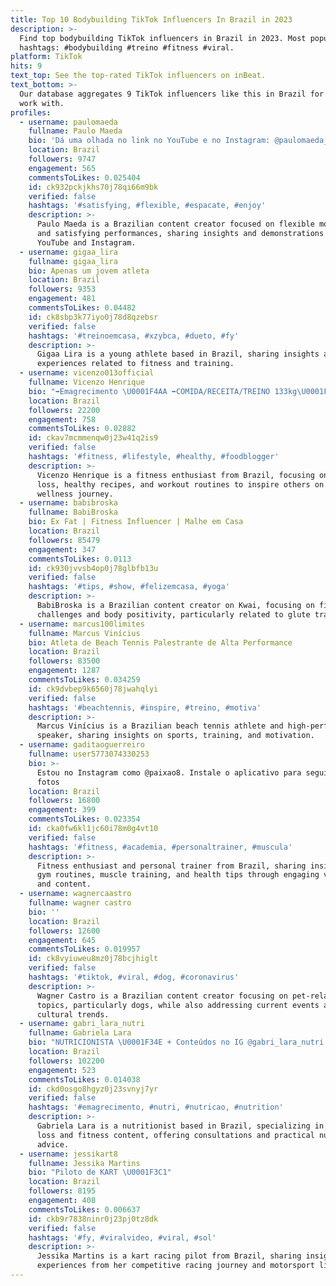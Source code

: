 ```yaml
---
title: Top 10 Bodybuilding TikTok Influencers In Brazil in 2023
description: >-
  Find top bodybuilding TikTok influencers in Brazil in 2023. Most popular
  hashtags: #bodybuilding #treino #fitness #viral.
platform: TikTok
hits: 9
text_top: See the top-rated TikTok influencers on inBeat.
text_bottom: >-
  Our database aggregates 9 TikTok influencers like this in Brazil for you to
  work with.
profiles:
  - username: paulomaeda
    fullname: Paulo Maeda
    bio: 'Dá uma olhada no link no YouTube e no Instagram: @paulomaeda_'
    location: Brazil
    followers: 9747
    engagement: 565
    commentsToLikes: 0.025404
    id: ck932pckjkhs70j78qi66m9bk
    verified: false
    hashtags: '#satisfying, #flexible, #espacate, #enjoy'
    description: >-
      Paulo Maeda is a Brazilian content creator focused on flexible movement
      and satisfying performances, sharing insights and demonstrations on
      YouTube and Instagram.
  - username: gigaa_lira
    fullname: gigaa_lira
    bio: Apenas um jovem atleta
    location: Brazil
    followers: 9353
    engagement: 481
    commentsToLikes: 0.04482
    id: ck8sbp3k77iyo0j78d8qzebsr
    verified: false
    hashtags: '#treinoemcasa, #xzybca, #dueto, #fy'
    description: >-
      Gigaa Lira is a young athlete based in Brazil, sharing insights and
      experiences related to fitness and training.
  - username: vicenzo013official
    fullname: Vicenzo Henrique
    bio: "➡️Emagrecimento \U0001F4AA ➡️COMIDA/RECEITA/TREINO 133kg\U0001F513128kg\U0001F513124kg\U0001F510 \U0001F525Meta:100Kg\U0001F525"
    location: Brazil
    followers: 22200
    engagement: 758
    commentsToLikes: 0.02882
    id: ckav7mcmmenqw0j23w41q2is9
    verified: false
    hashtags: '#fitness, #lifestyle, #healthy, #foodblogger'
    description: >-
      Vicenzo Henrique is a fitness enthusiast from Brazil, focusing on weight
      loss, healthy recipes, and workout routines to inspire others on their
      wellness journey.
  - username: babibroska
    fullname: BabiBroska
    bio: Ex Fat | Fitness Influencer | Malhe em Casa
    location: Brazil
    followers: 85479
    engagement: 347
    commentsToLikes: 0.0113
    id: ck930jvvsb4op0j78glbfb13u
    verified: false
    hashtags: '#tips, #show, #felizemcasa, #yoga'
    description: >-
      BabiBroska is a Brazilian content creator on Kwai, focusing on fitness
      challenges and body positivity, particularly related to glute training.
  - username: marcus100limites
    fullname: Marcus Vinícius
    bio: Atleta de Beach Tennis Palestrante de Alta Performance
    location: Brazil
    followers: 83500
    engagement: 1287
    commentsToLikes: 0.034259
    id: ck9dvbep9k6560j78jwahqlyi
    verified: false
    hashtags: '#beachtennis, #inspire, #treino, #motiva'
    description: >-
      Marcus Vinícius is a Brazilian beach tennis athlete and high-performance
      speaker, sharing insights on sports, training, and motivation.
  - username: gaditaoguerreiro
    fullname: user5773074330253
    bio: >-
      Estou no Instagram como @paixao8. Instale o aplicativo para seguir minhas
      fotos
    location: Brazil
    followers: 16800
    engagement: 399
    commentsToLikes: 0.023354
    id: cka0fw6kl1jc60i78m0g4vt10
    verified: false
    hashtags: '#fitness, #academia, #personaltrainer, #muscula'
    description: >-
      Fitness enthusiast and personal trainer from Brazil, sharing insights on
      gym routines, muscle training, and health tips through engaging visuals
      and content.
  - username: wagnercaastro
    fullname: wagner castro
    bio: ''
    location: Brazil
    followers: 12600
    engagement: 645
    commentsToLikes: 0.019957
    id: ck8vyiuweu8mz0j78bcjhiglt
    verified: false
    hashtags: '#tiktok, #viral, #dog, #coronavirus'
    description: >-
      Wagner Castro is a Brazilian content creator focusing on pet-related
      topics, particularly dogs, while also addressing current events and
      cultural trends.
  - username: gabri_lara_nutri
    fullname: Gabriela Lara
    bio: "NUTRICIONISTA \U0001F34E + Conteúdos no IG @gabri_lara_nutri Consultorias no link \U0001F447"
    location: Brazil
    followers: 102200
    engagement: 523
    commentsToLikes: 0.014038
    id: ckd0osgo8hgyz0j23svnyj7yr
    verified: false
    hashtags: '#emagrecimento, #nutri, #nutricao, #nutrition'
    description: >-
      Gabriela Lara is a nutritionist based in Brazil, specializing in weight
      loss and fitness content, offering consultations and practical nutrition
      advice.
  - username: jessikart8
    fullname: Jessika Martins
    bio: "Piloto de KART \U0001F3C1"
    location: Brazil
    followers: 8195
    engagement: 408
    commentsToLikes: 0.006637
    id: ckb9r7838ninr0j23pj0tz8dk
    verified: false
    hashtags: '#fy, #viralvideo, #viral, #sol'
    description: >-
      Jessika Martins is a kart racing pilot from Brazil, sharing insights and
      experiences from her competitive racing journey and motorsport lifestyle.
---
```


